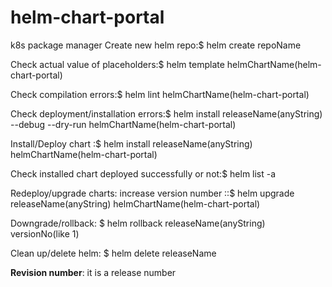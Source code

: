 # helm-chart-portal
k8s package manager
Create new helm repo:$ helm create repoName

Check actual value of placeholders:$ helm template helmChartName(helm-chart-portal)

Check compilation errors:$ helm lint helmChartName(helm-chart-portal) 

Check deployment/installation errors:$ helm install releaseName(anyString) --debug --dry-run helmChartName(helm-chart-portal) 

Install/Deploy chart :$ helm install releaseName(anyString) helmChartName(helm-chart-portal)

Check installed chart deployed successfully or not:$ helm list -a

Redeploy/upgrade charts: increase version number ::$ helm upgrade releaseName(anyString) helmChartName(helm-chart-portal)

Downgrade/rollback: $ helm rollback releaseName(anyString) versionNo(like 1)

Clean up/delete helm: $ helm delete releaseName

**Revision number**: it is a release number

